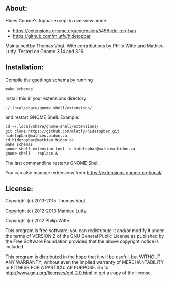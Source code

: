 About:
------

Hides Gnome's topbar except in overview mode.
* https://extensions.gnome.org/extension/545/hide-top-bar/
* https://github.com/mlutfy/hidetopbar

Maintained by Thomas Vogt.
With contributions by Philip Witte and Mathieu Lutfy.
Tested on Gnome 3.14 and 3.16.

Installation:
-------------

Compile the gsettings schema by running

    make schemas

Install this in your extensions directory

    ~/.local/share/gnome-shell/extensions/

 and restart GNOME Shell. Example:

    cd ~/.local/share/gnome-shell/extensions/
    git clone https://github.com/mlutfy/hidetopbar.git hidetopbar@mathieu.bidon.ca
    cd hidetopbar@mathieu.bidon.ca
    make schemas
    gnome-shell-extension-tool -e hidetopbar@mathieu.bidon.ca
    gnome-shell --replace &
    
The last commandline restarts GNOME Shell.

You can also manage extensions from https://extensions.gnome.org/local/

License:
--------

Copyright (c) 2013-2015 Thomas Vogt.

Copyright (c) 2012-2013 Mathieu Lutfy.

Copyright (c) 2012 Philip Witte.

This program is free software; you can redistribute it and/or
modify it under the terms of VERSION 2 of the GNU General Public
License as published by the Free Software Foundation provided
that the above copyright notice is included.

This program is distributed in the hope that it will be useful,
but WITHOUT ANY WARRANTY; without even the implied warranty of
MERCHANTABILITY or FITNESS FOR A PARTICULAR PURPOSE.
Go to http://www.gnu.org/licenses/gpl-2.0.html to get a copy
of the license.
